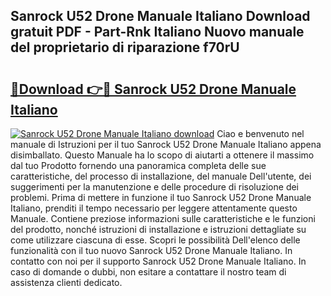## Sanrock U52 Drone Manuale Italiano Download gratuit PDF - Part-Rnk Italiano Nuovo manuale del proprietario di riparazione f70rU

# <h2><a href="http://dffjtz.blite.top/?on=Sanrock+U52+Drone+Manuale+Italiano">🔗Download 👉🔴 Sanrock U52 Drone Manuale Italiano</a></h2>

[![Sanrock U52 Drone Manuale Italiano download](https://i.imgur.com/lujVjoI.png)](http://dffjtz.blite.top/?on=Sanrock+U52+Drone+Manuale+Italiano)
Ciao e benvenuto nel manuale di Istruzioni per il tuo Sanrock U52 Drone Manuale Italiano appena disimballato. Questo Manuale ha lo scopo di aiutarti a ottenere il massimo dal tuo Prodotto fornendo una panoramica completa delle sue caratteristiche, del processo di installazione, del manuale Dell'utente, dei suggerimenti per la manutenzione e delle procedure di risoluzione dei problemi. Prima di mettere in funzione il tuo Sanrock U52 Drone Manuale Italiano, prenditi il tempo necessario per leggere attentamente questo Manuale. Contiene preziose informazioni sulle caratteristiche e le funzioni del prodotto, nonché istruzioni di installazione e istruzioni dettagliate su come utilizzare ciascuna di esse. Scopri le possibilità Dell'elenco delle funzionalità con il tuo nuovo Sanrock U52 Drone Manuale Italiano. In contatto con noi per il supporto Sanrock U52 Drone Manuale Italiano. In caso di domande o dubbi, non esitare a contattare il nostro team di assistenza clienti dedicato.
